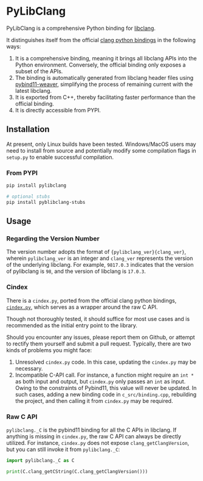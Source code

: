 # PyLibClang

PyLibClang is a comprehensive Python binding for [libclang](https://clang.llvm.org/docs/LibClang.html).

It distinguishes itself from the official [clang python bindings](https://libclang.readthedocs.io/en/latest/) in the
following ways:

1. It is a comprehensive binding, meaning it brings all libclang APIs into the Python environment. Conversely, the
   official binding only exposes a subset of the APIs.
2. The binding is automatically generated from libclang header files
   using [pybind11-weaver](https://pypi.org/project/pybind11-weaver/), simplifying the process of remaining current with
   the latest libclang.
3. It is exported from C++, thereby facilitating faster performance than the official binding.
4. It is directly accessible from PYPI.

## Installation

At present, only Linux builds have been tested.
Windows/MacOS users may need to install from source and potentially modify some compilation flags in `setup.py` to
enable successful compilation.

### From PYPI

```bash
pip install pylibclang

# optional stubs
pip install pyblibclang-stubs
```

## Usage

### Regarding the Version Number

The version number adopts the format of `{pylibclang_ver}{clang_ver}`, wherein `pylibclang_ver` is an integer
and `clang_ver` represents the version of the underlying libclang. For example, `9817.0.3` indicates that the version of
pylibclang is `98`, and the version of libclang is `17.0.3`.

### Cindex

There is a `cindex.py`, ported from the official clang python
bindings, [`cindex.py`](https://github.com/llvm/llvm-project/blob/main/clang/bindings/python/clang/cindex.py), which
serves as a wrapper around the raw C API.

Though not thoroughly tested, it should suffice for most use cases and is recommended as the initial entry point to the
library.

Should you encounter any issues, please report them on Github, or attempt to rectify them yourself and submit a pull
request. Typically, there are two kinds of problems you might face:

1. Unresolved `cindex.py` code. In this case, updating the `cindex.py` may be necessary.
2. Incompatible C-API call. For instance, a function might require an `int *` as both input and output, but `cindex.py`
   only passes an `int` as input. Owing to the constraints of Pybind11, this value will never be updated. In such cases,
   adding a new binding code in `c_src/binding.cpp`, rebuilding the project, and then calling it from `cindex.py` may be
   required.

### Raw C API

`pylibclang._C` is the pybind11 binding for all the C APIs in libclang. If anything is missing in `cindex.py`, the raw C
API can always be directly utilized. For instance, `cindex.py` does not expose `clang_getClangVersion`, but you can
still invoke it from `pylibclang._C`:

```python
import pylibclang._C as C

print(C.clang_getCString(C.clang_getClangVersion()))
```